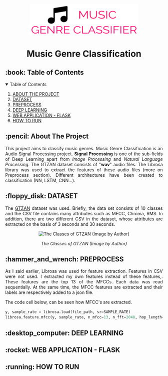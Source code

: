 <p align="center"> 
  <img src="static/img/MGC-logo.png" alt="MGC Logo" width="350px" height="100px">
</p>
<h1 align="center"> Music Genre Classification </h1>

<h2 id="table-of-contents"> :book: Table of Contents</h2>

<details open="open">
  <summary>Table of Contents</summary>
  <ol>
    <li><a href="#about_the_project"> ABOUT THE PROJECT</a></li>
    <li><a href="#dataset">  DATASET</a></li>
    <li><a href="#preprocess"> PREPROCESS</a></li>
    <li><a href="#deep_learning"> DEEP LEARNING</a></li>
    <li><a href="#web_application_flask"> WEB APPLICATION - FLASK</a></li>
    <li><a href="#how_to_run"> HOW TO RUN</a></li>
  </ol>
</details>

<h2 id="dataset"> :pencil: About The Project</h2>
<p align="justify">This project aims to classify music genres. Music Genre Classification is an Audio Signal Processing project. <strong>Signal Processing</strong> is one of the sub-fields of Deep Learning apart from <em>Image Processing</em> and <em>Natural Language Processing</em>. The GTZAN dataset consists of "<strong>wav</strong>" audio files. The Librosa library was used to extract the features of these audio files (more on Preprocess section). Different architectures have been created to classification (NN, LSTM, CNN...).</p>

<h2 id="preprocess"> :floppy_disk: DATASET</h2>
<p align="justify">The <a href="https://www.kaggle.com/datasets/andradaolteanu/gtzan-dataset-music-genre-classification">GTZAN</a> dataset was used. Briefly, the data set consists of 10 classes and the CSV file contains many attributes such as MFCC, Chroma, RMS. In addition, there are two different CSV in the dataset, whose attributes are extracted on the basis of 3 seconds and 30 seconds. </p>
<p align="center">   
  <img src="https://user-images.githubusercontent.com/81585804/204538070-b036f85f-a95b-4a92-858c-d64687081f1a.png" alt="The Classes of GTZAN (Image by Author)"     width="45%" height="45%">
</p>
 <p align="center"> <em>The Classes of GTZAN (Image by Author)</em> </p>


<h2 id="preprocess"> :hammer_and_wrench: PREPROCESS</h2>
<p align="justify"> As I said earlier, Librosa was used for feature extraction. Features in CSV were not used. I extracted my own features instead of these features,. These features are the top 13 of the MFCCs. Each data was read sequentially. At the same time, the MFCC features are extracted and their labels are respectively added to a json file. </p>
<p align="justify">The code cell below, can be seen how MFCC's are extracted.</p>

```python
y, sample_rate = librosa.load(file_path, sr=SAMPLE_RATE)
librosa.feature.mfcc(y, sample_rate, n_mfcc=13, n_fft=2048, hop_length=512)
```

<h2 id="deep_learning"> :desktop_computer: DEEP LEARNING</h2>




<h2 id="web_application_flask"> :rocket: WEB APPLICATION - FLASK</h2>



<h2 id="how_to_run"> :running: HOW TO RUN</h2>










